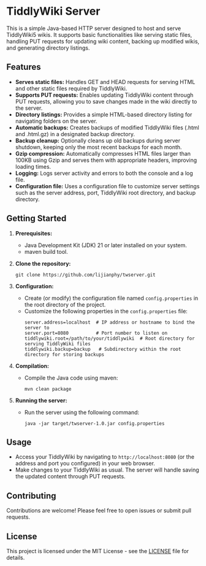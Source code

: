# TiddlyWiki Server

This is a simple Java-based HTTP server designed to host and serve TiddlyWiki5 wikis. It supports basic functionalities like serving static files, handling PUT requests for updating wiki content, backing up modified wikis, and generating directory listings.

## Features

- **Serves static files:**  Handles GET and HEAD requests for serving HTML and other static files required by TiddlyWiki.
- **Supports PUT requests:** Enables updating TiddlyWiki content through PUT requests, allowing you to save changes made in the wiki directly to the server.
- **Directory listings:**  Provides a simple HTML-based directory listing for navigating folders on the server.
- **Automatic backups:**  Creates backups of modified TiddlyWiki files (.html and .html.gz) in a designated backup directory.
- **Backup cleanup:**  Optionally cleans up old backups during server shutdown, keeping only the most recent backups for each month.
- **Gzip compression:**  Automatically compresses HTML files larger than 100KB using Gzip and serves them with appropriate headers, improving loading times.
- **Logging:** Logs server activity and errors to both the console and a log file.
- **Configuration file:**  Uses a configuration file to customize server settings such as the server address, port, TiddlyWiki root directory, and backup directory.


## Getting Started

1. **Prerequisites:**
    - Java Development Kit (JDK) 21 or later installed on your system.
    - maven build tool.

2. **Clone the repository:**
   ```
   git clone https://github.com/lijianphy/twserver.git
   ```

3. **Configuration:**
    - Create (or modify) the configuration file named `config.properties` in the root directory of the project.
    - Customize the following properties in the `config.properties` file:
      ```
      server.address=localhost  # IP address or hostname to bind the server to
      server.port=8080          # Port number to listen on
      tiddlywiki.root=/path/to/your/tiddlywiki  # Root directory for serving TiddlyWiki files
      tiddlywiki.backup=backup   # Subdirectory within the root directory for storing backups
      ```

4. **Compilation:**
    - Compile the Java code using maven:
      ```
      mvn clean package
      ```

5. **Running the server:**
    - Run the server using the following command:
      ```
      java -jar target/twserver-1.0.jar config.properties
      ```

## Usage

- Access your TiddlyWiki by navigating to `http://localhost:8080` (or the address and port you configured) in your web browser.
- Make changes to your TiddlyWiki as usual. The server will handle saving the updated content through PUT requests.


## Contributing

Contributions are welcome! Please feel free to open issues or submit pull requests.

## License

This project is licensed under the MIT License - see the [LICENSE](LICENSE) file for details.

